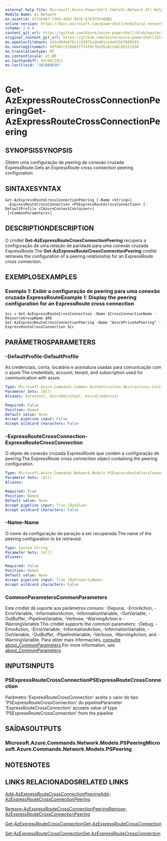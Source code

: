 ```yaml
---
external help file: Microsoft.Azure.PowerShell.Cmdlets.Network.dll-Help.xml
Module Name: Az.Network
ms.assetid: 47C45467-F368-4993-937E-E7E975F400B5
online version: https://docs.microsoft.com/powershell/module/az.network/get-azexpressroutecrossconnectionpeering
schema: 2.0.0
content_git_url: https://github.com/Azure/azure-powershell/blob/master/src/Network/Network/help/Get-AzExpressRouteCrossConnectionPeering.md
original_content_git_url: https://github.com/Azure/azure-powershell/blob/master/src/Network/Network/help/Get-AzExpressRouteCrossConnectionPeering.md
ms.openlocfilehash: 415c084ebf6c1c83872a16d01ce4eb556f688103
ms.sourcegitcommit: 4dfb0cc533b83f77afdcfbe2618c1e6c8d221330
ms.translationtype: MT
ms.contentlocale: pt-BR
ms.lasthandoff: 03/04/2021
ms.locfileid: "101888838"
---
```

# <span data-ttu-id="1e9a3-101">Get-AzExpressRouteCrossConnectionPeering</span><span class="sxs-lookup"><span data-stu-id="1e9a3-101">Get-AzExpressRouteCrossConnectionPeering</span></span>

## <span data-ttu-id="1e9a3-102">SYNOPSIS</span><span class="sxs-lookup"><span data-stu-id="1e9a3-102">SYNOPSIS</span></span>
<span data-ttu-id="1e9a3-103">Obtém uma configuração de peering de conexão cruzada ExpressRoute.</span><span class="sxs-lookup"><span data-stu-id="1e9a3-103">Gets an ExpressRoute cross connection peering configuration.</span></span>

## <span data-ttu-id="1e9a3-104">SINTAXE</span><span class="sxs-lookup"><span data-stu-id="1e9a3-104">SYNTAX</span></span>

```
Get-AzExpressRouteCrossConnectionPeering [-Name <String>]
 -ExpressRouteCrossConnection <PSExpressRouteCrossConnection> [-DefaultProfile <IAzureContextContainer>]
 [<CommonParameters>]
```

## <span data-ttu-id="1e9a3-105">DESCRIPTION</span><span class="sxs-lookup"><span data-stu-id="1e9a3-105">DESCRIPTION</span></span>
<span data-ttu-id="1e9a3-106">O cmdlet **Get-AzExpressRouteCrossConnectionPeering** recupera a configuração de uma relação de paridade para uma conexão cruzada ExpressRoute.</span><span class="sxs-lookup"><span data-stu-id="1e9a3-106">The **Get-AzExpressRouteCrossConnectionPeering** cmdlet retrieves the configuration of a peering relationship for an ExpressRoute cross connection.</span></span>

## <span data-ttu-id="1e9a3-107">EXEMPLOS</span><span class="sxs-lookup"><span data-stu-id="1e9a3-107">EXAMPLES</span></span>

### <span data-ttu-id="1e9a3-108">Exemplo 1: Exibir a configuração de peering para uma conexão cruzada ExpressRoute</span><span class="sxs-lookup"><span data-stu-id="1e9a3-108">Example 1: Display the peering configuration for an ExpressRoute cross connection</span></span>
```
$cc = Get-AzExpressRouteCrossConnection -Name $CrossConnectionName -ResourceGroupName $RG
Get-AzExpressRouteCrossConnectionPeering -Name "AzurePrivatePeering" -ExpressRouteCrossConnection $cc
```

## <span data-ttu-id="1e9a3-109">PARÂMETROS</span><span class="sxs-lookup"><span data-stu-id="1e9a3-109">PARAMETERS</span></span>

### <span data-ttu-id="1e9a3-110">-DefaultProfile</span><span class="sxs-lookup"><span data-stu-id="1e9a3-110">-DefaultProfile</span></span>
<span data-ttu-id="1e9a3-111">As credenciais, conta, locatário e assinatura usadas para comunicação com o azure.</span><span class="sxs-lookup"><span data-stu-id="1e9a3-111">The credentials, account, tenant, and subscription used for communication with azure.</span></span>

```yaml
Type: Microsoft.Azure.Commands.Common.Authentication.Abstractions.Core.IAzureContextContainer
Parameter Sets: (All)
Aliases: AzContext, AzureRmContext, AzureCredential

Required: False
Position: Named
Default value: None
Accept pipeline input: False
Accept wildcard characters: False
```

### <span data-ttu-id="1e9a3-112">-ExpressRouteCrossConnection</span><span class="sxs-lookup"><span data-stu-id="1e9a3-112">-ExpressRouteCrossConnection</span></span>
<span data-ttu-id="1e9a3-113">O objeto de conexão cruzada ExpressRoute que contém a configuração de peering.</span><span class="sxs-lookup"><span data-stu-id="1e9a3-113">The ExpressRoute cross connection object containing the peering configuration.</span></span>

```yaml
Type: Microsoft.Azure.Commands.Network.Models.PSExpressRouteCrossConnection
Parameter Sets: (All)
Aliases:

Required: True
Position: Named
Default value: None
Accept pipeline input: True (ByValue)
Accept wildcard characters: False
```

### <span data-ttu-id="1e9a3-114">-Name</span><span class="sxs-lookup"><span data-stu-id="1e9a3-114">-Name</span></span>
<span data-ttu-id="1e9a3-115">O nome da configuração de paração a ser recuperada.</span><span class="sxs-lookup"><span data-stu-id="1e9a3-115">The name of the peering configuration to be retrieved.</span></span>

```yaml
Type: System.String
Parameter Sets: (All)
Aliases:

Required: False
Position: Named
Default value: None
Accept pipeline input: True (ByPropertyName)
Accept wildcard characters: False
```

### <span data-ttu-id="1e9a3-116">CommonParameters</span><span class="sxs-lookup"><span data-stu-id="1e9a3-116">CommonParameters</span></span>
<span data-ttu-id="1e9a3-117">Este cmdlet dá suporte aos parâmetros comuns: -Depurar, -ErrorAction, -ErrorVariable, -InformationAction, -InformationVariable, -OutVariable, -OutBuffer, -PipelineVariable, -Verbose, -WarningAction e -WarningVariable.</span><span class="sxs-lookup"><span data-stu-id="1e9a3-117">This cmdlet supports the common parameters: -Debug, -ErrorAction, -ErrorVariable, -InformationAction, -InformationVariable, -OutVariable, -OutBuffer, -PipelineVariable, -Verbose, -WarningAction, and -WarningVariable.</span></span> <span data-ttu-id="1e9a3-118">Para obter mais informações, [consulte about_CommonParameters](http://go.microsoft.com/fwlink/?LinkID=113216).</span><span class="sxs-lookup"><span data-stu-id="1e9a3-118">For more information, see [about_CommonParameters](http://go.microsoft.com/fwlink/?LinkID=113216).</span></span>

## <span data-ttu-id="1e9a3-119">INPUTS</span><span class="sxs-lookup"><span data-stu-id="1e9a3-119">INPUTS</span></span>

### <span data-ttu-id="1e9a3-120">PSExpressRouteCrossConnection</span><span class="sxs-lookup"><span data-stu-id="1e9a3-120">PSExpressRouteCrossConnection</span></span>
<span data-ttu-id="1e9a3-121">Parâmetro 'ExpressRouteCrossConnection' aceita o valor do tipo 'PSExpressRouteCrossConnection' do pipeline</span><span class="sxs-lookup"><span data-stu-id="1e9a3-121">Parameter 'ExpressRouteCrossConnection' accepts value of type 'PSExpressRouteCrossConnection' from the pipeline</span></span>

## <span data-ttu-id="1e9a3-122">SAÍDAS</span><span class="sxs-lookup"><span data-stu-id="1e9a3-122">OUTPUTS</span></span>

### <span data-ttu-id="1e9a3-123">Microsoft.Azure.Commands.Network.Models.PSPeering</span><span class="sxs-lookup"><span data-stu-id="1e9a3-123">Microsoft.Azure.Commands.Network.Models.PSPeering</span></span>

## <span data-ttu-id="1e9a3-124">NOTES</span><span class="sxs-lookup"><span data-stu-id="1e9a3-124">NOTES</span></span>

## <span data-ttu-id="1e9a3-125">LINKS RELACIONADOS</span><span class="sxs-lookup"><span data-stu-id="1e9a3-125">RELATED LINKS</span></span>

[<span data-ttu-id="1e9a3-126">Add-AzExpressRouteCrossConnectionPeering</span><span class="sxs-lookup"><span data-stu-id="1e9a3-126">Add-AzExpressRouteCrossConnectionPeering</span></span>](Add-AzExpressRouteCrossConnectionPeering.md)

[<span data-ttu-id="1e9a3-127">Remove-AzExpressRouteCrossConnectionPeering</span><span class="sxs-lookup"><span data-stu-id="1e9a3-127">Remove-AzExpressRouteCrossConnectionPeering</span></span>](Remove-AzExpressRouteCrossConnectionPeering.md)

[<span data-ttu-id="1e9a3-128">Get-AzExpressRouteCrossConnection</span><span class="sxs-lookup"><span data-stu-id="1e9a3-128">Get-AzExpressRouteCrossConnection</span></span>](Get-AzExpressRouteCrossConnection.md)

[<span data-ttu-id="1e9a3-129">Set-AzExpressRouteCrossConnection</span><span class="sxs-lookup"><span data-stu-id="1e9a3-129">Set-AzExpressRouteCrossConnection</span></span>](Set-AzExpressRouteCrossConnection.md)
